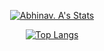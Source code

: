 <div align=center>
  
  [![Abhinav. A's Stats](https://github-readme-stats.vercel.app/api?username=abhinav8000&show_icons=true&theme=tokyonight)](https://github.com/abhnva)
  
  [![Top Langs](https://github-readme-stats.vercel.app/api/top-langs/?username=abhinav8000&theme=tokyonight)](https://github.com/abhnva)
  
</div>
